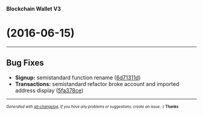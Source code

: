 __Blockchain Wallet V3__

#   (2016-06-15)



---

## Bug Fixes

- **Signup:** semistandard function rename
  ([6d71311d](https://github.com/blockchain/My-Wallet-V3/commit/6d71311dd1d0d3de80897ee0e53fd56b2cf3bb8a))
- **Transactions:** semistandard refactor broke account and imported address display
  ([5fa378ce](https://github.com/blockchain/My-Wallet-V3/commit/5fa378cef45a482c27137a5ae6cfa75175c94b79))



---
<sub><sup>*Generated with [git-changelog](https://github.com/rafinskipg/git-changelog). If you have any problems or suggestions, create an issue.* :) **Thanks** </sub></sup>